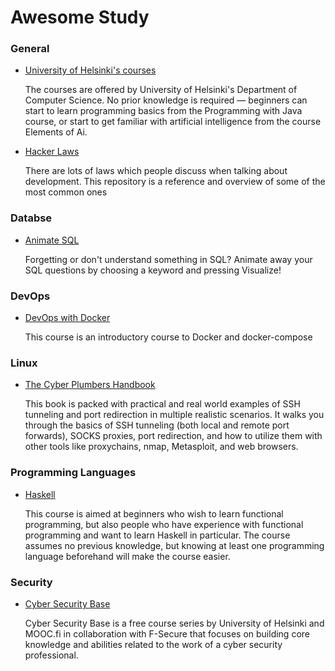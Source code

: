 # Awesome Study

### General
- [University of Helsinki's courses](https://www.mooc.fi/en/)
  
  The courses are offered by University of Helsinki's Department of Computer Science. No prior knowledge is required — beginners can start to learn programming basics from the Programming with Java course, or start to get familiar with artificial intelligence from the course Elements of Ai.
- [Hacker Laws](https://github.com/dwmkerr/hacker-laws)
  
  There are lots of laws which people discuss when talking about development. This repository is a reference and overview of some of the most common ones

### Databse
- [Animate SQL](https://animatesql.com)

   Forgetting or don't understand something in SQL? Animate away your SQL questions by choosing a keyword and pressing Visualize!

### DevOps

- [DevOps with Docker](https://devopswithdocker.com)
  
  This course is an introductory course to Docker and docker-compose

### Linux

- [The Cyber Plumbers Handbook](https://github.com/opsdisk/the_cyber_plumbers_handbook)

  This book is packed with practical and real world examples of SSH tunneling and port redirection in multiple realistic scenarios. It walks you through the basics of SSH tunneling (both local and remote port forwards), SOCKS proxies, port redirection, and how to utilize them with other tools like proxychains, nmap, Metasploit, and web browsers.

### Programming Languages

- [Haskell](https://haskell.mooc.fi)
  
  This course is aimed at beginners who wish to learn functional programming, but also people who have experience with functional programming and want to learn Haskell in particular. The course assumes no previous knowledge, but knowing at least one programming language beforehand will make the course easier.

### Security

- [Cyber Security Base](https://cybersecuritybase.mooc.fi)

  Cyber Security Base is a free course series by University of Helsinki and MOOC.fi in collaboration with F-Secure that focuses on building core knowledge and abilities related to the work of a cyber security professional.
